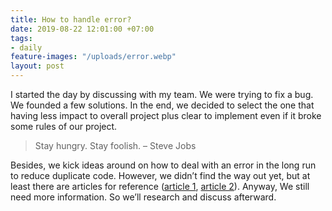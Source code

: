 ```yaml
---
title: How to handle error?
date: 2019-08-22 12:01:00 +07:00
tags:
- daily
feature-images: "/uploads/error.webp"
layout: post
---
```


I started the day by discussing with my team. We were trying to fix a bug. We founded a few solutions. In the end, we decided to select the one that having less impact to overall project plus clear to implement even if it broke some rules of our project. 

> Stay hungry. Stay foolish. – Steve Jobs

Besides, we kick ideas around on how to deal with an error in the long run to reduce duplicate code. However, we didn’t find the way out yet, but at least there are articles for reference ([article 1](https://www.ackee.cz/blog/en/exception-and-error-handling/), [article 2](https://smedialink.com/development/flexible-way-for-error-handling-in-android/)). Anyway, We still need more information. So we’ll research and discuss afterward.
